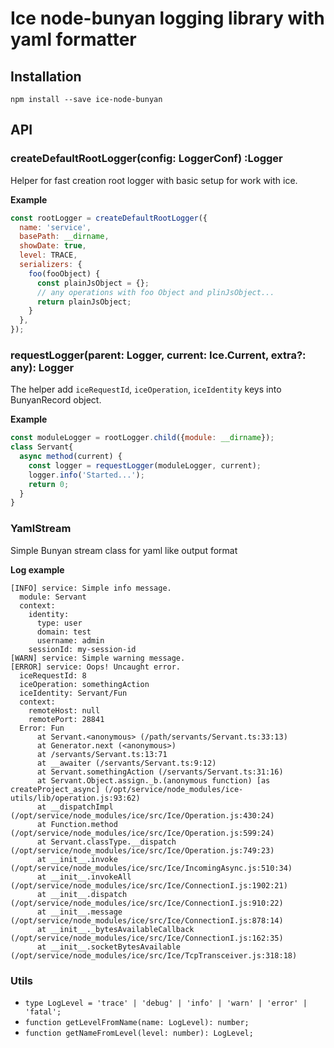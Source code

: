 # Ice node-bunyan logging library with yaml formatter

## Installation

```
npm install --save ice-node-bunyan
```

## API

### createDefaultRootLogger(config: LoggerConf) :Logger

Helper for fast creation root logger with basic setup for work with ice.

**Example**

```js
const rootLogger = createDefaultRootLogger({
  name: 'service',
  basePath: __dirname,
  showDate: true,
  level: TRACE,
  serializers: {
    foo(fooObject) {
      const plainJsObject = {};
      // any operations with foo Object and plinJsObject...
      return plainJsObject;
    }
  },
});
```

### requestLogger(parent: Logger, current: Ice.Current, extra?: any): Logger

The helper add `iceRequestId`, `iceOperation`, `iceIdentity` keys into BunyanRecord object.

**Example**

```js
const moduleLogger = rootLogger.child({module: __dirname});
class Servant{
  async method(current) {
    const logger = requestLogger(moduleLogger, current);
    logger.info('Started...');
    return 0;
  } 
}
```

### YamlStream

Simple Bunyan stream class for yaml like output format

**Log example**

```
[INFO] service: Simple info message.
  module: Servant
  context:
    identity:
      type: user
      domain: test
      username: admin
    sessionId: my-session-id
[WARN] service: Simple warning message.
[ERROR] service: Oops! Uncaught error.
  iceRequestId: 8
  iceOperation: somethingAction
  iceIdentity: Servant/Fun
  context:
    remoteHost: null
    remotePort: 28841
  Error: Fun
      at Servant.<anonymous> (/path/servants/Servant.ts:33:13)
      at Generator.next (<anonymous>)
      at /servants/Servant.ts:13:71
      at __awaiter (/servants/Servant.ts:9:12)
      at Servant.somethingAction (/servants/Servant.ts:31:16)
      at Servant.Object.assign._b.(anonymous function) [as createProject_async] (/opt/service/node_modules/ice-utils/lib/operation.js:93:62)
      at __dispatchImpl (/opt/service/node_modules/ice/src/Ice/Operation.js:430:24)
      at Function.method (/opt/service/node_modules/ice/src/Ice/Operation.js:599:24)
      at Servant.classType.__dispatch (/opt/service/node_modules/ice/src/Ice/Operation.js:749:23)
      at __init__.invoke (/opt/service/node_modules/ice/src/Ice/IncomingAsync.js:510:34)
      at __init__.invokeAll (/opt/service/node_modules/ice/src/Ice/ConnectionI.js:1902:21)
      at __init__.dispatch (/opt/service/node_modules/ice/src/Ice/ConnectionI.js:910:22)
      at __init__.message (/opt/service/node_modules/ice/src/Ice/ConnectionI.js:878:14)
      at __init__._bytesAvailableCallback (/opt/service/node_modules/ice/src/Ice/ConnectionI.js:162:35)
      at __init__.socketBytesAvailable (/opt/service/node_modules/ice/src/Ice/TcpTransceiver.js:318:18)
```

### Utils
* `type LogLevel = 'trace' | 'debug' | 'info' | 'warn' | 'error' | 'fatal';`
* `function getLevelFromName(name: LogLevel): number;`
* `function getNameFromLevel(level: number): LogLevel;`
